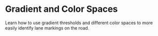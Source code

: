 # Gradient and Color Spaces

Learn how to use gradient thresholds and different color spaces to more easily identify lane markings on the road.